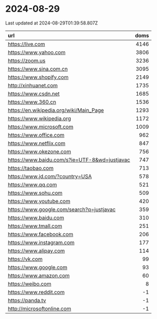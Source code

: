 # 2024-08-29

<!-- BEGIN -->
Last updated at 2024-08-29T01:39:58.807Z

url | doms
:- | -:
https://live.com | 4146
https://www.yahoo.com | 3806
https://zoom.us | 3236
https://www.sina.com.cn | 3095
https://www.shopify.com | 2149
http://xinhuanet.com | 1735
https://www.csdn.net | 1685
https://www.360.cn | 1536
https://en.wikipedia.org/wiki/Main_Page | 1293
https://www.wikipedia.org | 1172
https://www.microsoft.com | 1009
https://www.office.com | 962
https://www.netflix.com | 847
https://www.okezone.com | 756
https://www.baidu.com/s?ie=UTF-8&wd=justjavac | 747
https://taobao.com | 713
https://www.jd.com/?country=USA | 578
https://www.qq.com | 521
https://www.sohu.com | 509
https://www.youtube.com | 420
https://www.google.com/search?q=justjavac | 359
https://www.baidu.com | 310
https://www.tmall.com | 251
https://www.facebook.com | 206
https://www.instagram.com | 177
https://www.alipay.com | 114
https://vk.com | 99
https://www.google.com | 93
https://www.amazon.com | 60
https://weibo.com | 8
https://www.reddit.com | -1
https://panda.tv | -1
http://microsoftonline.com | -1
<!-- END -->
